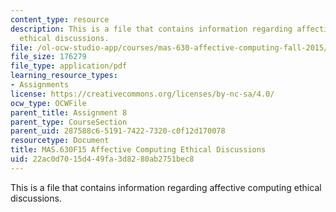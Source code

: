 ```yaml
---
content_type: resource
description: This is a file that contains information regarding affective computing
  ethical discussions.
file: /ol-ocw-studio-app/courses/mas-630-affective-computing-fall-2015/22ac0d7015d449fa3d8280ab2751bec8_MITMAS_630F15_Ethical.pdf
file_size: 176279
file_type: application/pdf
learning_resource_types:
- Assignments
license: https://creativecommons.org/licenses/by-nc-sa/4.0/
ocw_type: OCWFile
parent_title: Assignment 8
parent_type: CourseSection
parent_uid: 287588c6-5191-7422-7320-c0f12d170078
resourcetype: Document
title: MAS.630F15 Affective Computing Ethical Discussions
uid: 22ac0d70-15d4-49fa-3d82-80ab2751bec8
---
```

This is a file that contains information regarding affective computing ethical discussions.
